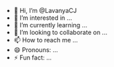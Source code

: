 - 👋 Hi, I’m @LavanyaCJ
- 👀 I’m interested in ...
- 🌱 I’m currently learning ...
- 💞️ I’m looking to collaborate on ...
- 📫 How to reach me ...
- 😄 Pronouns: ...
- ⚡ Fun fact: ...

<!---
LavanyaCJ/LavanyaCJ is a ✨ special ✨ repository because its `README.md` (this file) appears on your GitHub profile.
You can click the Preview link to take a look at your changes.
--->
